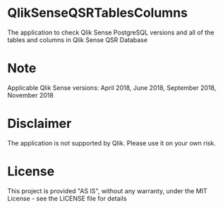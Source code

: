# QlikSenseQSRTablesColumns
The application to check Qlik Sense PostgreSQL versions and all of the tables and columns in Qlik Sense QSR Database

# Note
Applicable Qlik Sense versions: April 2018, June 2018, September 2018, November 2018

# Disclaimer
The application is not supported by Qlik. Please use it on your own risk. 

# License
This project is provided "AS IS", without any warranty, under the MIT License - see the LICENSE file for details

